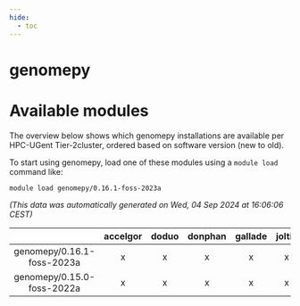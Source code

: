 ```yaml
---
hide:
  - toc
---
```


genomepy
========

# Available modules


The overview below shows which genomepy installations are available per HPC-UGent Tier-2cluster, ordered based on software version (new to old).

To start using genomepy, load one of these modules using a `module load` command like:

```shell
module load genomepy/0.16.1-foss-2023a
```

*(This data was automatically generated on Wed, 04 Sep 2024 at 16:06:06 CEST)*  

| |accelgor|doduo|donphan|gallade|joltik|shinx|skitty|
| :---: | :---: | :---: | :---: | :---: | :---: | :---: | :---: |
|genomepy/0.16.1-foss-2023a|x|x|x|x|x|x|x|
|genomepy/0.15.0-foss-2022a|x|x|x|x|x|-|x|
